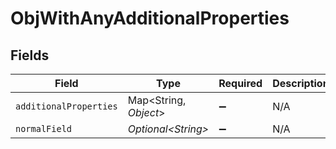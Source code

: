 # ObjWithAnyAdditionalProperties


## Fields

| Field                  | Type                   | Required               | Description            |
| ---------------------- | ---------------------- | ---------------------- | ---------------------- |
| `additionalProperties` | Map\<String, *Object*> | :heavy_minus_sign:     | N/A                    |
| `normalField`          | *Optional\<String>*    | :heavy_minus_sign:     | N/A                    |